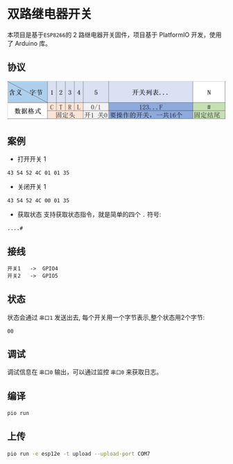 # 双路继电器开关
本项目是基于`ESP8266`的 2 路继电器开关固件，项目基于 PlatformIO 开发，使用了 Arduino 库。
## 协议
![image](res/1.png)

## 案例

- 打开开关 1

```
43 54 52 4C 01 01 35
```

- 关闭开关 1

```
43 54 52 4C 00 01 35
```
- 获取状态
支持获取状态指令，就是简单的四个 `.` 符号:
```
....#
```

## 接线

```txt
开关1   ->  GPIO4
开关2   ->  GPIO5
```
## 状态

状态会通过 `串口1` 发送出去, 每个开关用一个字节表示,整个状态用2个字节:

```
00
```

## 调试

调试信息在 `串口0` 输出，可以通过监控 `串口0` 来获取日志。

## 编译

```sh
pio run
```
## 上传
```sh
pio run -e esp12e -t upload --upload-port COM7
```
